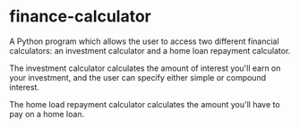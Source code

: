 # finance-calculator
A Python program which allows the user to access two different financial calculators: an investment calculator and a home loan repayment calculator.

The investment calculator calculates the amount of interest you'll earn on your investment, and the user can specify either simple or compound interest.

The home load repayment calculator calculates the amount you'll have to pay on a home loan.
